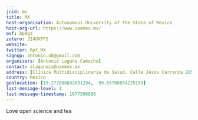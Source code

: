 ```yaml
---
jcid: mx
title: MX
host-organisation: Autonomous University of the State of Mexico
host-org-url: https://www.uaemex.mx/
osf: bp9gz
zotero: JI4UXPF5
website: 
twitter: Rpt_MX
signup: antonio.ub@gmail.com
organisers: [Antonio Laguna-Camacho]
contact: alagunaca@uaemex.mx
address: [Clínica Multidisciplinaria de Salud. Calle Jesús Carranza 205, Colonia Universidad, ciudad de Toluca, Estado de México, México, código postal 50130. (or Multidisciplinary Health Clinic. 205 Jesús Carranza, Toluca city, postal code 50130, Toluca city, Mexico)]
country: Mexico
geolocation: [19.277888832631294, -99.65780854225159]
last-message-level: 1
last-message-timestamp: 1677508886
---
```


Love open science and tea
